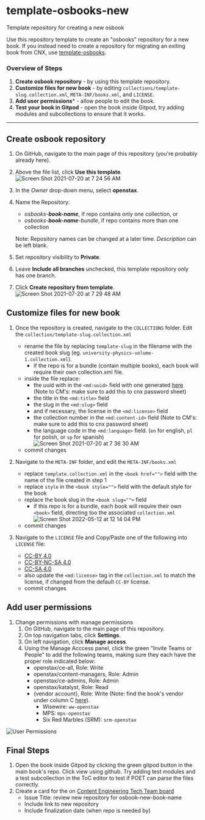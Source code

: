 # template-osbooks-new
Template repository for creating a new osbook

Use this repository template to create an "osbooks" repository for a new book. If you instead need to create a repository for migrating an exiting book from CNX, use [template-osbooks](https://github.com/openstax/template-osbooks).

### Overview of Steps

1. **Create osbook repository** - by using this template repository.
2. **Customize files for new book** - by editing `collections/template-slug.collection.xml`, `META-INF/books.xml`, and `LICENSE`.
3. **Add user permissions*** - allow people to edit the book.
4. **Test your book in Gitpod** - open the book inside Gitpod, try adding modules and subcollections to ensure that it works.

---

## Create osbook repository

1. On GitHub, navigate to the main page of this repository (you're probably already here).
2. Above the file list, click **Use this template**.![Screen Shot 2021-07-20 at 7 24 56 AM](https://user-images.githubusercontent.com/30244554/126341590-baae4973-d518-4106-b41c-5c94b5018eb4.png)

3. In the _Owner_ drop-down menu, select **openstax**.
4. Name the Repository:

   - _osbooks-**book-name**_, if repo contains only one collection, or
   - _osbooks-**book-name**-bundle_, if repo contains more than one collection

   Note: Repository names can be changed at a later time. _Description_ can be left blank.

5. Set repository visibility to **Private**.

6. Leave **Include all branches** unchecked, this template repository only has one branch.

7. Click **Create repository from template**.![Screen Shot 2021-07-20 at 7 29 48 AM](https://user-images.githubusercontent.com/30244554/126342661-14938829-bd1a-4bf6-b6d2-48f2dedf4d47.png)


## Customize files for new book

1. Once the repository is created, navigate to the `COLLECTIONS` folder. Edit the `collection/template-slug.collection.xml`
    
    - rename the file by replacing `template-slug` in the filename with the created book slug (eg. `university-physics-volume-1.collection.xml`).
        - if the repo is for a bundle (contain multiple books), each book will require their own collection.xml file.
    - inside the file replace:
        - the uuid with in the `<md:uuid>` field with one generated [here](https://www.uuidtools.com/v4) (Note to CM's: make sure to add this to cnx password sheet)
        - the title in the `<md:title>` field
        - the slug in the `<md:slug>` field
        - and if necessary, the license in the `<md:license>` field
        - the collection number in the `<md:content-id>` field (Note to CM's: make sure to add this to cnx password sheet)
        - the language code in the `<md:language>` field. (`en` for english, `pl` for polish, or `sp` for spanish)
    ![Screen Shot 2021-07-20 at 7 36 30 AM](https://user-images.githubusercontent.com/30244554/126344043-27c4b5aa-c2e9-421b-a3e6-60ca95cd39ef.png)
    - commit changes

2. Navigate to the `META-INF` folder, and edit the `META-INF/books.xml`
    - replace `template.collection.xml` in the `<book href="">` field with the name of the file created in step 1
    - replace `style` in the `<book style="">` field with the default style for the book
    - replace the book slug in the `<book slug="">` field
        - if this repo is for a bundle, each book will require their own `<book>` field, directing too the associated `collection.xml`
   ![Screen Shot 2022-05-12 at 12 14 04 PM](https://user-images.githubusercontent.com/30244554/168151773-b71b6e14-825e-4f6a-9d29-2bf1cf267052.png)
    - commit changes

3. Navigate to the `LICENSE` file and Copy/Paste one of the following into `LICENSE` file:

   - [CC-BY 4.0](https://github.com/openstax/content-synchronizer/blob/main/licenses/by-4.0)
   - [CC-BY-NC-SA 4.0](https://github.com/openstax/content-synchronizer/blob/main/licenses/by-nc-sa-4.0)
   - [CC-SA 4.0](https://github.com/openstax/content-synchronizer/blob/main/licenses/by-sa-4.0)
   - also update the `<md:license>` tag in the `collection.xml` to match the license, if changed from the default `CC-BY` license.
   - commit changes

## Add user permissions

1. Change permissions with manage permissions
   1. On GitHub, navigate to the main page of this repository.
   2. On top navigation tabs, click **Settings**.
   3. On left navigation, click **Manage access**.
   4. Using the Manage Acccess panel, click the green "Invite Teams or People" to add the following teams, making sure they each have the proper role indicated below:
      - openstax/ce-all, Role: Write
      - openstax/content-managers, Role: Admin
      - openstax/ce-admins, Role: Admin
      - openstax/katalyst, Role: Read
      - {vendor account}, Role: Write (Note: find the book's vendor under column C [here](https://docs.google.com/spreadsheets/d/1dVpPsE2wTIZyoC4n8GnooqpntC2IZDTjcSdNMPycfB0/edit#gid=254689054)).
         - Wisewire: `ww-openstax`
         - MPS: `mps-openstax`
         - Six Red Marbles (SRM): `srm-openstax`
        
![User Permissions](https://user-images.githubusercontent.com/8730430/133662150-76513e6a-ee23-44bf-b5b8-119f721ca3d7.png)

## Final Steps

1. Open the book inside Gitpod by clicking the green gitpod button in the main book's repo. Click view using github. Try adding test modules and a test subcollection in the ToC editor to test if POET can parse the files correctly.
2. Create a card for the on [Content Engineering Tech Team board](https://github.com/openstax/cnx/issues/new?assignees=&labels=&template=task.md)
   - Issue Title: review new repository for osbook-new-book-name
   - Include link to new repository
   - Include finalization date (when repo is needed by)
